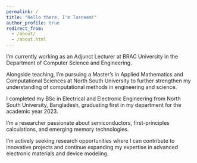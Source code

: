 ```yaml
---
permalink: /
title: "Hello there, I'm Tasneem!"
author_profile: true
redirect_from: 
  - /about/
  - /about.html
---
```



I’m currently working as an Adjunct Lecturer at BRAC University in the Department of Computer Science and Engineering. 

Alongside teaching, I’m pursuing a Master’s in Applied Mathematics and Computational Sciences at North South University to further strengthen my understanding of computational methods in engineering and science.

I completed my BSc in Electrical and Electronic Engineering from North South University, Bangladesh, graduating first in my department for the academic year 2023. 

I’m a researcher passionate about semiconductors, first-principles calculations, and emerging memory technologies. 

I’m actively seeking research opportunities where I can contribute to innovative projects and continue expanding my expertise in advanced electronic materials and device modeling.
